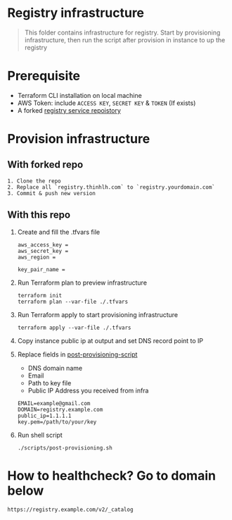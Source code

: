 # Registry infrastructure

> This folder contains infrastructure for registry. Start by provisioning infrastructure, then run the script after provision in instance to up the registry

# Prerequisite
- Terraform CLI installation on local machine
- AWS Token: include `ACCESS KEY`, `SECRET KEY` & `TOKEN` (If exists)
- A forked [registry service repoistory](https://github.com/TH-Logistic/registry-service)

# Provision infrastructure

## With forked repo
    1. Clone the repo
    2. Replace all `registry.thinhlh.com` to `registry.yourdomain.com`
    3. Commit & push new version

## With this repo

1. Create and fill the .tfvars file

    ```
    aws_access_key = 
    aws_secret_key = 
    aws_region = 

    key_pair_name = 
    ```

2. Run Terraform plan to preview infrastructure
    
    ```
    terraform init
    terraform plan --var-file ./.tfvars
    ```

3. Run Terraform apply to start provisioning infrastructure

    ```
    terraform apply --var-file ./.tfvars
    ```

4. Copy instance public ip at output and set DNS record point to IP

5. Replace fields in [post-provisioning-script](./scripts/post-provisioning.sh)
    - DNS domain name
    - Email
    - Path to key file
    - Public IP Address you received from infra
    
    ```
    EMAIL=example@gmail.com
    DOMAIN=registry.example.com
    public_ip=1.1.1.1
    key.pem=/path/to/your/key
    ```

6. Run shell script
    ```
    ./scripts/post-provisioning.sh
    ```
# How to healthcheck? Go to domain below
```
https://registry.example.com/v2/_catalog
```
